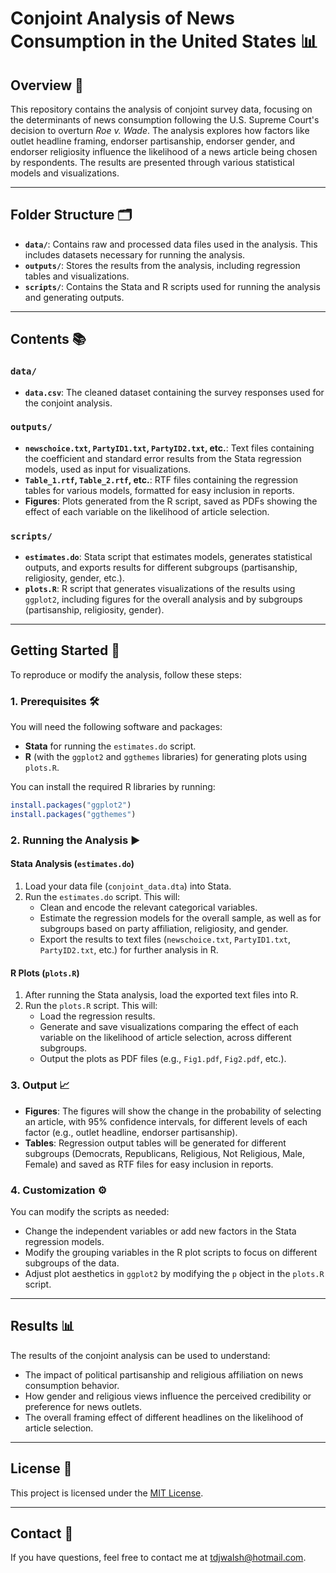 # Conjoint Analysis of News Consumption in the United States 📊

## Overview 📖

This repository contains the analysis of conjoint survey data, focusing on the determinants of news consumption following the U.S. Supreme Court's decision to overturn *Roe v. Wade*. The analysis explores how factors like outlet headline framing, endorser partisanship, endorser gender, and endorser religiosity influence the likelihood of a news article being chosen by respondents. The results are presented through various statistical models and visualizations.

---

## Folder Structure 🗂️

- **`data/`**: Contains raw and processed data files used in the analysis. This includes datasets necessary for running the analysis.
- **`outputs/`**: Stores the results from the analysis, including regression tables and visualizations.
- **`scripts/`**: Contains the Stata and R scripts used for running the analysis and generating outputs.

---

## Contents 📚

### `data/`
- **`data.csv`**: The cleaned dataset containing the survey responses used for the conjoint analysis.

### `outputs/`
- **`newschoice.txt`, `PartyID1.txt`, `PartyID2.txt`, etc.**: Text files containing the coefficient and standard error results from the Stata regression models, used as input for visualizations.
- **`Table_1.rtf`, `Table_2.rtf`, etc.**: RTF files containing the regression tables for various models, formatted for easy inclusion in reports.
- **Figures**: Plots generated from the R script, saved as PDFs showing the effect of each variable on the likelihood of article selection.

### `scripts/`
- **`estimates.do`**: Stata script that estimates models, generates statistical outputs, and exports results for different subgroups (partisanship, religiosity, gender, etc.).
- **`plots.R`**: R script that generates visualizations of the results using `ggplot2`, including figures for the overall analysis and by subgroups (partisanship, religiosity, gender).

---

## Getting Started 🚀

To reproduce or modify the analysis, follow these steps:

### 1. Prerequisites 🛠️

You will need the following software and packages:
- **Stata** for running the `estimates.do` script.
- **R** (with the `ggplot2` and `ggthemes` libraries) for generating plots using `plots.R`.

You can install the required R libraries by running:

```R
install.packages("ggplot2")
install.packages("ggthemes")
```

### 2. Running the Analysis ▶️

#### Stata Analysis (`estimates.do`)

1. Load your data file (`conjoint_data.dta`) into Stata.
2. Run the `estimates.do` script. This will:
   - Clean and encode the relevant categorical variables.
   - Estimate the regression models for the overall sample, as well as for subgroups based on party affiliation, religiosity, and gender.
   - Export the results to text files (`newschoice.txt`, `PartyID1.txt`, `PartyID2.txt`, etc.) for further analysis in R.

#### R Plots (`plots.R`)

1. After running the Stata analysis, load the exported text files into R.
2. Run the `plots.R` script. This will:
   - Load the regression results.
   - Generate and save visualizations comparing the effect of each variable on the likelihood of article selection, across different subgroups.
   - Output the plots as PDF files (e.g., `Fig1.pdf`, `Fig2.pdf`, etc.).

### 3. Output 📈

- **Figures**: The figures will show the change in the probability of selecting an article, with 95% confidence intervals, for different levels of each factor (e.g., outlet headline, endorser partisanship).
- **Tables**: Regression output tables will be generated for different subgroups (Democrats, Republicans, Religious, Not Religious, Male, Female) and saved as RTF files for easy inclusion in reports.

### 4. Customization ⚙️

You can modify the scripts as needed:
- Change the independent variables or add new factors in the Stata regression models.
- Modify the grouping variables in the R plot scripts to focus on different subgroups of the data.
- Adjust plot aesthetics in `ggplot2` by modifying the `p` object in the `plots.R` script.

---

## Results 📊

The results of the conjoint analysis can be used to understand:
- The impact of political partisanship and religious affiliation on news consumption behavior.
- How gender and religious views influence the perceived credibility or preference for news outlets.
- The overall framing effect of different headlines on the likelihood of article selection.

---

## License 📝

This project is licensed under the [MIT License](LICENSE).

---

## Contact 💬
If you have questions, feel free to contact me at [tdjwalsh@hotmail.com](mailto:tdjwalsh@hotmail.com).
